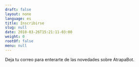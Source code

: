 ```yaml
---
draft: false
layout: none
language: es
title: Inscribirse
slug: null
date: 2018-03-26T15:21:11-03:00
weight: 0
rootOf: false
menu: null
---
```

Deja tu correo para enterarte de las novedades sobre AtrapaBot.